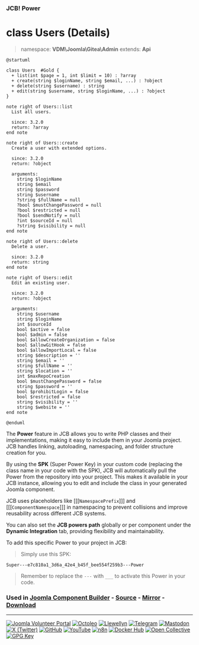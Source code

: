 ### JCB! Power
# class Users (Details)
> namespace: **VDM\Joomla\Gitea\Admin**
> extends: **Api**

```uml
@startuml

class Users  #Gold {
  + list(int $page = 1, int $limit = 10) : ?array
  + create(string $loginName, string $email, ...) : ?object
  + delete(string $username) : string
  + edit(string $username, string $loginName, ...) : ?object
}

note right of Users::list
  List all users.

  since: 3.2.0
  return: ?array
end note

note right of Users::create
  Create a user with extended options.

  since: 3.2.0
  return: ?object
  
  arguments:
    string $loginName
    string $email
    string $password
    string $username
    ?string $fullName = null
    ?bool $mustChangePassword = null
    ?bool $restricted = null
    ?bool $sendNotify = null
    ?int $sourceId = null
    ?string $visibility = null
end note

note right of Users::delete
  Delete a user.

  since: 3.2.0
  return: string
end note

note right of Users::edit
  Edit an existing user.

  since: 3.2.0
  return: ?object
  
  arguments:
    string $username
    string $loginName
    int $sourceId
    bool $active = false
    bool $admin = false
    bool $allowCreateOrganization = false
    bool $allowGitHook = false
    bool $allowImportLocal = false
    string $description = ''
    string $email = ''
    string $fullName = ''
    string $location = ''
    int $maxRepoCreation
    bool $mustChangePassword = false
    string $password = ''
    bool $prohibitLogin = false
    bool $restricted = false
    string $visibility = ''
    string $website = ''
end note

@enduml
```

The **Power** feature in JCB allows you to write PHP classes and their implementations,
making it easy to include them in your Joomla project. JCB handles linking, autoloading,
namespacing, and folder structure creation for you.

By using the **SPK** (Super Power Key) in your custom code (replacing the class name
in your code with the SPK), JCB will automatically pull the Power from the repository
into your project. This makes it available in your JCB instance, allowing you to edit
and include the class in your generated Joomla component.

JCB uses placeholders like [[[`NamespacePrefix`]]] and [[[`ComponentNamespace`]]] in
namespacing to prevent collisions and improve reusability across different JCB systems.

You can also set the **JCB powers path** globally or per component under the
**Dynamic Integration** tab, providing flexibility and maintainability.

To add this specific Power to your project in JCB:

> Simply use this SPK:
```
Super---e7c810a1_3d6a_42e4_b45f_bee554f259b3---Power
```
> Remember to replace the `---` with `___` to activate this Power in your code.

### Used in [Joomla Component Builder](https://www.joomlacomponentbuilder.com) - [Source](https://git.vdm.dev/joomla/Component-Builder) - [Mirror](https://github.com/vdm-io/Joomla-Component-Builder) - [Download](https://git.vdm.dev/joomla/pkg-component-builder/releases)

---
[![Joomla Volunteer Portal](https://img.shields.io/badge/-Joomla-gold?logo=joomla)](https://volunteers.joomla.org/joomlers/1396-llewellyn-van-der-merwe "Join Llewellyn on the Joomla Volunteer Portal: Shaping the Future Together!") [![Octoleo](https://img.shields.io/badge/-Octoleo-black?logo=linux)](https://git.vdm.dev/octoleo "--quiet") [![Llewellyn](https://img.shields.io/badge/-Llewellyn-ffffff?logo=gitea)](https://git.vdm.dev/Llewellyn "Collaborate and Innovate with Llewellyn on Git: Building a Better Code Future!") [![Telegram](https://img.shields.io/badge/-Telegram-blue?logo=telegram)](https://t.me/Joomla_component_builder "Join Llewellyn and the Community on Telegram: Building Joomla Components Together!") [![Mastodon](https://img.shields.io/badge/-Mastodon-9e9eec?logo=mastodon)](https://joomla.social/@llewellyn "Connect and Engage with Llewellyn on Joomla Social: Empowering Communities, One Post at a Time!") [![X (Twitter)](https://img.shields.io/badge/-X-black?logo=x)](https://x.com/llewellynvdm "Join the Conversation with Llewellyn on X: Where Ideas Take Flight!") [![GitHub](https://img.shields.io/badge/-GitHub-181717?logo=github)](https://github.com/Llewellynvdm "Build, Innovate, and Thrive with Llewellyn on GitHub: Turning Ideas into Impact!") [![YouTube](https://img.shields.io/badge/-YouTube-ff0000?logo=youtube)](https://www.youtube.com/@OctoYou "Explore, Learn, and Create with Llewellyn on YouTube: Your Gateway to Inspiration!") [![n8n](https://img.shields.io/badge/-n8n-black?logo=n8n)](https://n8n.io/creators/octoleo "Effortless Automation and Impactful Workflows with Llewellyn on n8n!") [![Docker Hub](https://img.shields.io/badge/-Docker-grey?logo=docker)](https://hub.docker.com/u/llewellyn "Llewellyn on Docker: Containerize Your Creativity!") [![Open Collective](https://img.shields.io/badge/-Donate-green?logo=opencollective)](https://opencollective.com/joomla-component-builder "Donate towards JCB: Help Llewellyn financially so he can continue developing this great tool!") [![GPG Key](https://img.shields.io/badge/-GPG-blue?logo=gnupg)](https://git.vdm.dev/Llewellyn/gpg "Unlock Trust and Security with Llewellyn's GPG Key: Your Gateway to Verified Connections!")